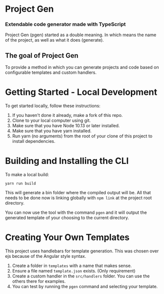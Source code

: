 # Project Gen

### Extendable code generator made with TypeScript

Project Gen (pgen) started as a double meaning. In which means the name of the project, as well as what it does (generate).

## The goal of Project Gen

To provide a method in which you can generate projects and code based on configurable templates and custom handlers.

# Getting Started - Local Development

To get started locally, follow these instructions:

1. If you haven't done it already, make a fork of this repo.
2. Clone to your local computer using git.
3. Make sure that you have Node 10.13 or later installed. 
4. Make sure that you have yarn installed.
5. Run yarn (no arguments) from the root of your clone of this project to install dependencies.

# Building and Installing the CLI

To make a local build:

```
yarn run build
```

This will generate a bin folder where the compiled output will be. All that needs to be done now is linking globally with `npm link` at the project root directory.

You can now use the tool with the command `pgen` and it will output the generated template of your choosing to the current directory.

# Creating Your Own Templates

This project uses handlebars for template generation. This was chosen over ejs because of the Angular style syntax.

1. Create a folder in `templates` with a name that makes sense.
2. Ensure a file named `template.json` exists. (Only requirement)
3. Create a custom handler in the `src/handlers` folder. You can use the others there for examples.
4. You can test by running the `pgen` command and selecting your template.

